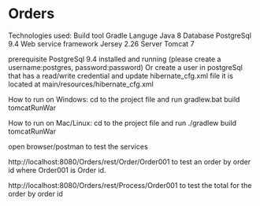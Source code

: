 # Orders

Technologies used:
Build tool                         Gradle
Languge                            Java 8
Database                           PostgreSql 9.4
Web service framework              Jersey 2.26
Server                             Tomcat 7

prerequisite
PostgreSql 9.4 installed and running (please create a username:postgres, password:password)  Or 
create a user in postgreSql that has a read/write credential and update hibernate_cfg.xml file it is located at main/resources/hibernate_cfg.xml

How to run on Windows:
cd to the project file and run gradlew.bat build tomcatRunWar

How to run on Mac/Linux:
cd to the project file and run ./gradlew build tomcatRunWar

open browser/postman to test the services

http://localhost:8080/Orders/rest/Order/Order001       to test an order by order id where Order001 is Order id.

http://localhost:8080/Orders/rest/Process/Order001     to test the total for the order by order id

